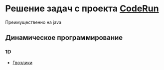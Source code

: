 # Решение задач с проекта [CodeRun](https://coderun.yandex.ru)

Преимущественно на java

## Динамическое программирование

### 1D

- [Гвоздики](./src/java/task1)